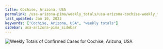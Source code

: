 ```yaml
---
title: Cochise, Arizona, USA
permalink: /usa-arizona-pima/weekly_totals/usa-arizona-cochise-weekly_totals.html
last_updated: Jan 10, 2022
keywords: ["Cochise, Arizona, USA", "weekly totals"]
sidebar: usa-arizona-pima_sidebar
---
```


![Weekly Totals of Confirmed Cases for Cochise, Arizona, USA](/covid_tracker/images/graphs/usa-arizona-cochise-weekly_totals_graph.png)

